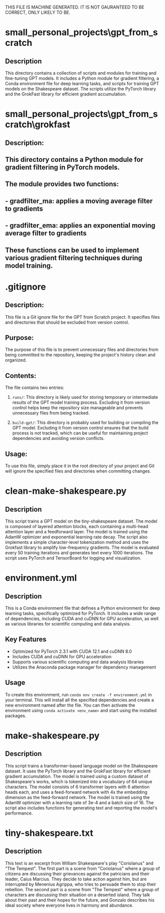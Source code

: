 THIS FILE IS MACHINE GENERATED. IT IS NOT GAURANTEED TO BE CORRECT, ONLY LIKELY TO BE.

# small_personal_projects\gpt_from_scratch
## Description
This directory contains a collection of scripts and modules for training and fine-tuning GPT models. It includes a Python module for gradient filtering, a Conda environment file for deep learning tasks, and scripts for training GPT models on the Shakespeare dataset. The scripts utilize the PyTorch library and the GrokFast library for efficient gradient accumulation.

# small_personal_projects\gpt_from_scratch\grokfast
## Description:
## This directory contains a Python module for gradient filtering in PyTorch models.

## The module provides two functions:
##   - gradfilter_ma: applies a moving average filter to gradients
##   - gradfilter_ema: applies an exponential moving average filter to gradients

## These functions can be used to implement various gradient filtering techniques during model training.

# .gitignore
## Description:
This file is a Git ignore file for the GPT from Scratch project. It specifies files and directories that should be excluded from version control.

## Purpose:
The purpose of this file is to prevent unnecessary files and directories from being committed to the repository, keeping the project's history clean and organized.

## Contents:
The file contains two entries:

1. `runs/`: This directory is likely used for storing temporary or intermediate results of the GPT model training process. Excluding it from version control helps keep the repository size manageable and prevents unnecessary files from being tracked.

2. `build-gpt/`: This directory is probably used for building or compiling the GPT model. Excluding it from version control ensures that the build process is not tracked, which can be useful for maintaining project dependencies and avoiding version conflicts.

## Usage:
To use this file, simply place it in the root directory of your project and Git will ignore the specified files and directories when committing changes.

# clean-make-shakespeare.py
## Description

This script trains a GPT model on the tiny-shakespeare dataset. The model is composed of layered attention blocks, each containing a multi-head attention layer and a feedforward layer. The model is trained using the AdamW optimizer and exponential learning rate decay. The script also implements a simple character-level tokenization method and uses the Grokfast library to amplify low-frequency gradients. The model is evaluated every 50 training iterations and generates text every 1000 iterations. The script uses PyTorch and TensorBoard for logging and visualization.

# environment.yml
## Description
This is a Conda environment file that defines a Python environment for deep learning tasks, specifically optimized for PyTorch. It includes a wide range of dependencies, including CUDA and cuDNN for GPU acceleration, as well as various libraries for scientific computing and data analysis.

## Key Features
- Optimized for PyTorch 2.3.1 with CUDA 12.1 and cuDNN 8.0
- Includes CUDA and cuDNN for GPU acceleration
- Supports various scientific computing and data analysis libraries
- Utilizes the Anaconda package manager for dependency management

## Usage
To create this environment, run `conda env create -f environment.yml` in your terminal. This will install all the specified dependencies and create a new environment named after the file. You can then activate the environment using `conda activate <env_name>` and start using the installed packages.

# make-shakespeare.py
## Description
This script trains a transformer-based language model on the Shakespeare dataset. It uses the PyTorch library and the GrokFast library for efficient gradient accumulation. The model is trained using a custom dataset of Shakespeare's works, which is tokenized into a vocabulary of 64 unique characters. The model consists of 6 transformer layers with 6 attention heads each, and uses a feed-forward network with 4x the embedding dimension as the feed-forward network. The model is trained using the AdamW optimizer with a learning rate of 3e-4 and a batch size of 16. The script also includes functions for generating text and reporting the model's performance.

# tiny-shakespeare.txt
## Description
This text is an excerpt from William Shakespeare's play "Coriolanus" and "The Tempest". The first part is a scene from "Coriolanus" where a group of citizens are discussing their grievances against the patricians and their leader, Caius Marcius. They decide to take action against him, but are interrupted by Menenius Agrippa, who tries to persuade them to stop their rebellion. The second part is a scene from "The Tempest" where a group of characters are discussing their situation on a deserted island. They talk about their past and their hopes for the future, and Gonzalo describes his ideal society where everyone lives in harmony and abundance.
